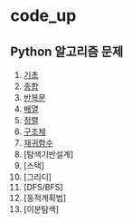 # code_up

## Python 알고리즘 문제
1) [기초](https://github.com/honghyelim/code_up100/blob/main/code_up1.ipynb)
2) [종합](https://github.com/honghyelim/code_up100/blob/main/code_up2.ipynb)
3) [반복문](https://github.com/honghyelim/code_up100/blob/main/codeup_basic.ipynb)
4) [배열](https://github.com/honghyelim/code_up100/blob/main/codeup_basic2.ipynb)
5) [정렬](https://github.com/honghyelim/code_up100/blob/main/codeup_sort.ipynb)
6) [구조체](https://github.com/honghyelim/code_up100/blob/main/%EA%B5%AC%EC%A1%B0%EC%B2%B4.ipynb)
7) [재귀함수](https://github.com/honghyelim/code_up/blob/main/%EC%9E%AC%EA%B7%80%ED%95%A8%EC%88%98.ipynb)
8) [탐색기반설계]
9) [스택]
10) [그리디]
11) [DFS/BFS]
12) [동적계획법]
13) [이분탐색]
